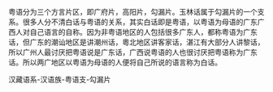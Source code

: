
粤语分为三个方言片区，即广府片，高阳片，勾漏片。玉林话属于勾漏片的一个支系。很多人分不清白话与粤语的关系，其实白话即是粤语，以粤语为母语的广东广西人对自己语言的自称。因为非粤语地区的人包括很多广东人，都称粤语为广东话，但广东的潮讪地区是讲潮州话，粵北地区讲客家话，湛江有大部分人讲黎话，所以广州人最讨厌把粤语说是广东话，广西说粤语的人也很讨厌把粤语称为广东话。所以两广地区以粤语为母语的人便将自己所说的语言称为白话。


汉藏语系-汉语族-粤语支-勾漏片



